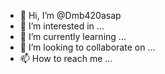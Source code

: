 - 👋 Hi, I’m @Dmb420asap
- 👀 I’m interested in ...
- 🌱 I’m currently learning ...
- 💞️ I’m looking to collaborate on ...
- 📫 How to reach me ...

<!---
Dmb420asap/Dmb420asap is a ✨ special ✨ repository because its `README.md` (this file) appears on your GitHub profile.
You can click the Preview link to take a look at your changes.
--->
